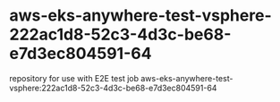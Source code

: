 # aws-eks-anywhere-test-vsphere-222ac1d8-52c3-4d3c-be68-e7d3ec804591-64
repository for use with E2E test job aws-eks-anywhere-test-vsphere:222ac1d8-52c3-4d3c-be68-e7d3ec804591-64
